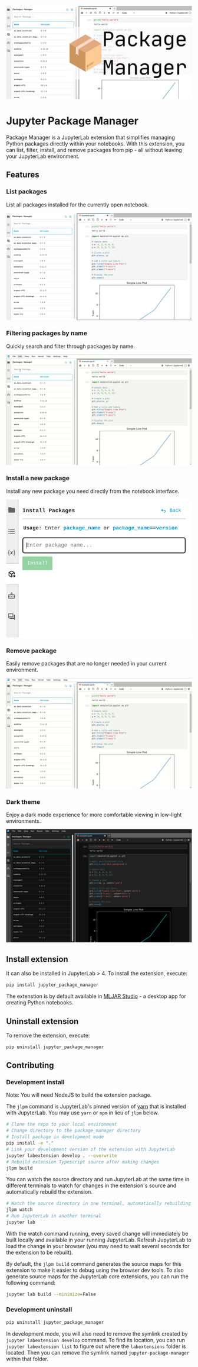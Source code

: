 
<p align="center">
  <img src="https://github.com/mljar/package-manager/blob/main/media/jupyter-package-manager.jpg?raw=true" alt="Jupyter Package Manager banner"/>
</p>

# Jupyter Package Manager

Package Manager is a JupyterLab extension that simplifies managing Python packages directly within your notebooks. With this extension, you can list, filter, install, and remove packages from pip - all without leaving your JupyterLab environment.

## Features

### List packages 

List all packages installed for the currently open notebook.

<img src="https://github.com/mljar/package-manager/blob/main/media/jupyterlab-package-manager-list-packages.png?raw=true" alt="Jupyter Package Manager list packages"/>

### Filtering packages by name 

Quickly search and filter through packages by name.

<img src="https://github.com/mljar/package-manager/blob/main/media/filtering.gif?raw=true" alt="Jupyter Package Manager filter packages"/>

### Install a new package

Install any new package you need directly from the notebook interface.

<img src="https://github.com/mljar/package-manager/blob/main/media/jupyterlab-install-new-package.png?raw=true" alt="Jupyter Package Manager install new package"/>


### Remove package

Easily remove packages that are no longer needed in your current environment.

<img src="https://github.com/mljar/package-manager/blob/main/media/remove-package.gif?raw=true" alt="Jupyter Package Manager remove package"/>


### Dark theme

Enjoy a dark mode experience for more comfortable viewing in low-light environments.

<img src="https://github.com/mljar/package-manager/blob/main/media/jupyterlab-dark-theme-package-manager.png?raw=true" alt="Jupyter Package Manager dark theme"/>


## Install extension

It can also be installed in JupyterLab > 4. To install the extension, execute:

```bash
pip install jupyter_package_manager
```

The extenstion is by default available in [MLJAR Studio](https://mljar.com) - a desktop app for creating Python notebooks. 

## Uninstall extension

To remove the extension, execute:

```bash
pip uninstall jupyter_package_manager
```

## Contributing

### Development install

Note: You will need NodeJS to build the extension package.

The `jlpm` command is JupyterLab's pinned version of
[yarn](https://yarnpkg.com/) that is installed with JupyterLab. You may use
`yarn` or `npm` in lieu of `jlpm` below.

```bash
# Clone the repo to your local environment
# Change directory to the package_manager directory
# Install package in development mode
pip install -e "."
# Link your development version of the extension with JupyterLab
jupyter labextension develop . --overwrite
# Rebuild extension Typescript source after making changes
jlpm build
```

You can watch the source directory and run JupyterLab at the same time in different terminals to watch for changes in the extension's source and automatically rebuild the extension.

```bash
# Watch the source directory in one terminal, automatically rebuilding when needed
jlpm watch
# Run JupyterLab in another terminal
jupyter lab
```

With the watch command running, every saved change will immediately be built locally and available in your running JupyterLab. Refresh JupyterLab to load the change in your browser (you may need to wait several seconds for the extension to be rebuilt).

By default, the `jlpm build` command generates the source maps for this extension to make it easier to debug using the browser dev tools. To also generate source maps for the JupyterLab core extensions, you can run the following command:

```bash
jupyter lab build --minimize=False
```

### Development uninstall

```bash
pip uninstall jupyter_package_manager
```

In development mode, you will also need to remove the symlink created by `jupyter labextension develop`
command. To find its location, you can run `jupyter labextension list` to figure out where the `labextensions`
folder is located. Then you can remove the symlink named `jupyter-package-manager` within that folder.
